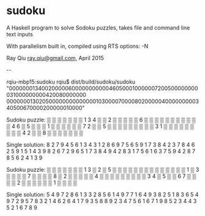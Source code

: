 # sudoku

  A Haskell program to solve Sodoku puzzles, takes file and command line text inputs

  With parallelism built in, compiled using RTS options: -N

  Ray Qiu <ray.qiu@gmail.com>, April 2015

  --

  rqiu-mbp15:sudoku rqiu$ dist/build/sudoku/sudoku "000000013400200000600000000000460500010000007200500000000031000000000420080000000 000000013020500000000000000103000070000802000004000000000340500670000200000010000"
  
Sudoku puzzle:
▒ ▒ ▒ ▒ ▒ ▒ ▒ 1 3
4 ▒ ▒ 2 ▒ ▒ ▒ ▒ ▒
6 ▒ ▒ ▒ ▒ ▒ ▒ ▒ ▒
▒ ▒ ▒ 4 6 ▒ 5 ▒ ▒
▒ 1 ▒ ▒ ▒ ▒ ▒ ▒ 7
2 ▒ ▒ 5 ▒ ▒ ▒ ▒ ▒
▒ ▒ ▒ ▒ 3 1 ▒ ▒ ▒
▒ ▒ ▒ ▒ ▒ ▒ 4 2 ▒
▒ 8 ▒ ▒ ▒ ▒ ▒ ▒ ▒

Single solution:
8 2 7 9 4 5 6 1 3
4 3 1 2 8 6 9 7 5
6 5 9 1 7 3 8 4 2
3 7 8 4 6 2 5 9 1
5 1 4 3 9 8 2 6 7
2 9 6 5 1 7 3 8 4
9 4 2 8 3 1 7 5 6
1 6 3 7 5 9 4 2 8
7 8 5 6 2 4 1 3 9

Sudoku puzzle:
▒ ▒ ▒ ▒ ▒ ▒ ▒ 1 3
▒ 2 ▒ 5 ▒ ▒ ▒ ▒ ▒
▒ ▒ ▒ ▒ ▒ ▒ ▒ ▒ ▒
1 ▒ 3 ▒ ▒ ▒ ▒ 7 ▒
▒ ▒ ▒ 8 ▒ 2 ▒ ▒ ▒
▒ ▒ 4 ▒ ▒ ▒ ▒ ▒ ▒
▒ ▒ ▒ 3 4 ▒ 5 ▒ ▒
6 7 ▒ ▒ ▒ ▒ 2 ▒ ▒
▒ ▒ ▒ ▒ 1 ▒ ▒ ▒ ▒

Single solution:
5 4 9 7 2 8 6 1 3
3 2 8 5 6 1 4 9 7
7 1 6 4 9 3 8 2 5
1 8 3 6 5 4 9 7 2
9 5 7 8 3 2 1 4 6
2 6 4 1 7 9 3 5 8
8 9 2 3 4 7 5 6 1
6 7 1 9 8 5 2 3 4
4 3 5 2 1 6 7 8 9

